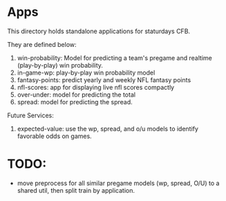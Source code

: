 # Apps

This directory holds standalone applications for staturdays CFB.

They are defined below:

1. win-probability: Model for predicting a team's pregame and realtime (play-by-play) win probability.
2. in-game-wp: play-by-play win probability model
3. fantasy-points: predict yearly and weekly NFL fantasy points
4. nfl-scores: app for displaying live nfl scores compactly
5. over-under: model for predicting the total
6. spread: model for predicting the spread.

Future Services:
1. expected-value: use the wp, spread, and o/u models to identify favorable odds on games.

# TODO:
- move preprocess for all similar pregame models (wp, spread, O/U) to a shared util, then split train by application.
